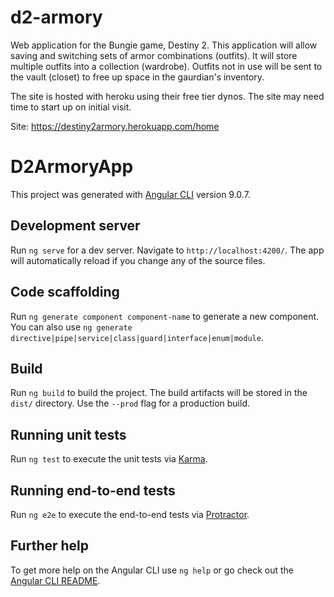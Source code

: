 # d2-armory
Web application for the Bungie game, Destiny 2.
This application will allow saving and switching sets of armor combinations (outfits).
It will store multiple outfits into a collection (wardrobe).
Outfits not in use will be sent to the vault (closet) to free up space in the gaurdian's inventory.

The site is hosted with heroku using their free tier dynos.
The site may need time to start up on initial visit.

Site: https://destiny2armory.herokuapp.com/home

# D2ArmoryApp

This project was generated with [Angular CLI](https://github.com/angular/angular-cli) version 9.0.7.

## Development server

Run `ng serve` for a dev server. Navigate to `http://localhost:4200/`. The app will automatically reload if you change any of the source files.

## Code scaffolding

Run `ng generate component component-name` to generate a new component. You can also use `ng generate directive|pipe|service|class|guard|interface|enum|module`.

## Build

Run `ng build` to build the project. The build artifacts will be stored in the `dist/` directory. Use the `--prod` flag for a production build.

## Running unit tests

Run `ng test` to execute the unit tests via [Karma](https://karma-runner.github.io).

## Running end-to-end tests

Run `ng e2e` to execute the end-to-end tests via [Protractor](http://www.protractortest.org/).

## Further help

To get more help on the Angular CLI use `ng help` or go check out the [Angular CLI README](https://github.com/angular/angular-cli/blob/master/README.md).

